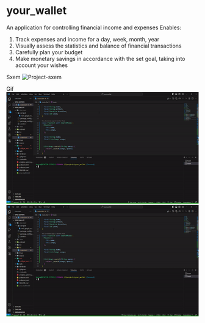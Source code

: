 # your_wallet
An application for controlling financial income and expenses
Enables:
1. Track expenses and income for a day, week, month, year
2. Visually assess the statistics and balance of financial transactions
3. Carefully plan your budget
4. Make monetary savings in accordance with the set goal, taking into account your wishes

Sxem 
![Project-sxem](/image/sxem.jpg)

Gif
![Gif](/image/ezgif.com-gif-maker.gif)
![Gif1](/image/ezgif.com-gif-maker%20(1).gif)